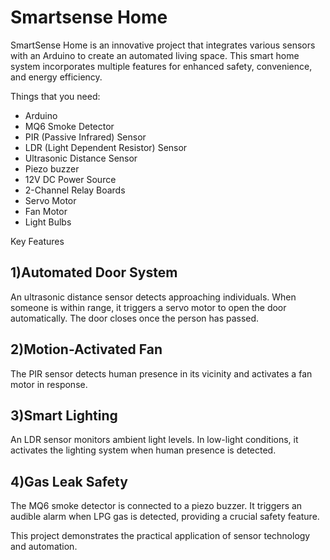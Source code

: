 # Smartsense Home
SmartSense Home is an innovative project that integrates various sensors with an Arduino to create an automated living space. This smart home system incorporates multiple features for enhanced safety, convenience, and energy efficiency.

Things that you need:
<ul>
  <li>Arduino</li>
  <li>MQ6 Smoke Detector</li>
  <li>PIR (Passive Infrared) Sensor</li>
  <li>LDR (Light Dependent Resistor) Sensor</li>
  <li>Ultrasonic Distance Sensor</li>
  <li>Piezo buzzer</li>
  <li>12V DC Power Source</li>
  <li>2-Channel Relay Boards</li>
  <li>Servo Motor</li>
  <li>Fan Motor</li>
  <li>Light Bulbs</li>
</ul>

Key Features
## 1)Automated Door System
An ultrasonic distance sensor detects approaching individuals. When someone is within range, it triggers a servo motor to open the door automatically. The door closes once the person has passed.

## 2)Motion-Activated Fan
The PIR sensor detects human presence in its vicinity and activates a fan motor in response.

## 3)Smart Lighting
An LDR sensor monitors ambient light levels. In low-light conditions, it activates the lighting system when human presence is detected.

## 4)Gas Leak Safety
The MQ6 smoke detector is connected to a piezo buzzer. It triggers an audible alarm when LPG gas is detected, providing a crucial safety feature.

This project demonstrates the practical application of sensor technology and automation.
